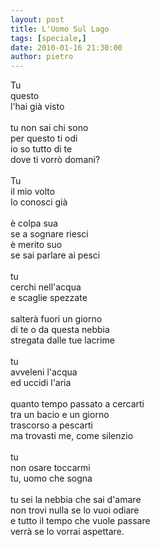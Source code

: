 ```yaml
---
layout: post
title: L'Uomo Sul Lago
tags: [speciale,]
date: 2010-01-16 21:30:00
author: pietro
---
```

Tu<br/>questo<br/>l'hai già visto<br/><br/>tu non sai chi sono<br/>per questo ti odi<br/>io so tutto di te<br/>dove ti vorrò domani?<br/><br/>Tu<br/>il mio volto<br/>lo conosci già<br/><br/>è colpa sua<br/>se a sognare riesci<br/>è merito suo<br/>se sai parlare ai pesci<br/><br/>tu<br/>cerchi nell'acqua<br/>e scaglie spezzate<br/><br/>salterà fuori un giorno<br/>di te o da questa nebbia<br/>stregata dalle tue lacrime<br/><br/>tu<br/>avveleni l'acqua<br/>ed uccidi l'aria<br/><br/>quanto tempo passato a cercarti<br/>tra un bacio e un giorno<br/>trascorso a pescarti<br/>ma trovasti me, come silenzio<br/><br/>tu<br/>non osare toccarmi<br/>tu, uomo che sogna<br/><br/>tu sei la nebbia che sai d'amare<br/>non trovi nulla se lo vuoi odiare<br/>e tutto il tempo che vuole passare<br/>verrà se lo vorrai aspettare.
